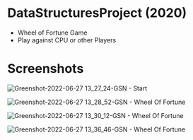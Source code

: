 # DataStructuresProject (2020)
* Wheel of Fortune Game
* Play against CPU or other Players

# Screenshots
![Greenshot-2022-06-27 13_27_24-GSN - Start](https://user-images.githubusercontent.com/43584021/176014199-00de7020-2b66-4e49-8aa0-20ee244e8aff.png)

![Greenshot-2022-06-27 13_28_52-GSN - Wheel Of Fortune](https://user-images.githubusercontent.com/43584021/176014234-d8ad5dce-7794-44bf-b18c-041baf92d88c.png)

![Greenshot-2022-06-27 13_30_12-GSN - Wheel Of Fortune](https://user-images.githubusercontent.com/43584021/176014251-72b5f473-78b3-4690-944b-d170c1085e02.png)

![Greenshot-2022-06-27 13_36_46-GSN - Wheel Of Fortune](https://user-images.githubusercontent.com/43584021/176014330-f598755d-d719-4a30-99c8-42cb55ab5dc7.png)
